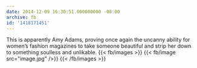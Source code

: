 ```yaml
---
date: 2014-12-09 16:30:51.000000000 -08:00
archive: fb
id: '1418171451'
---
```


This is apparently Amy Adams, proving once again the uncanny ability for women’s fashion magazines to take someone beautiful and strip her down to something soulless and unlikable.
{{< fb/images >}}
{{< fb/image src="image.jpg" />}}
{{< /fb/images >}}
